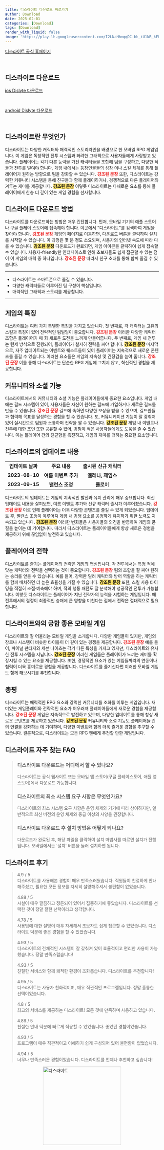 ```yaml
---
title: 디스라이트 다운로드 바로가기
author: Download
date: 2025-02-01
categories: [Download]
tags: [Download]
render_with_liquid: false
image: 'https://play-lh.googleusercontent.com/I2LNaHhvqqDC-bb_iU1kB_kFFBCT8_BeLekT2FOlIZWFYmJCbAluQO2U37sSs8cGrqE3=s256-rw'
---
```

<p><a class='click-button' title='디스라이트' href='https://game.naver.com/lounge/Dislyte/home' rel='nofollow'>디스라이트 공식 홈페이지</a></p><br>
<h2 id='디스라이트_다운로드'>디스라이트 다운로드</h2>
<p><a class="click-button ios" title="Dislyte 다운로드" href="https://apps.apple.com/kr/app/%EB%94%94%EC%8A%A4%EB%9D%BC%EC%9D%B4%ED%8A%B8/id1634913323" rel="nofollow">ios Dislyte 다운로드</a></p><br>
<p><a class="click-button android" title="Dislyte 다운로드" href="https://play.google.comhttps://play.google.com/store/apps/details?id=com.farlightgames.xgame.gp.kr" rel="nofollow">android Dislyte 다운로드</a></p><br>


<h2 id='디스라이트란 무엇인가'>디스라이트란 무엇인가</h2>

<p>디스라이트는 다양한 캐릭터와 매력적인 스토리라인을 배경으로 한 모바일 RPG 게임입니다. 이 게임은 독창적인 전투 시스템과 화려한 그래픽으로 사용자들에게 사랑받고 있습니다. 플레이어는 각기 다른 능력을 가진 캐릭터들을 조합해 팀을 구성하고, 다양한 적들과 전투를 벌여야 합니다. 게임 내에서는 등장인물들의 성장 이나 스킬 체계를 통해 플레이어가 원하는 방향으로 팀을 강화할 수 있습니다. <b><span style="color: #ee2323;">강조된 문장</span></b> 또한, 디스라이트는 강력한 커뮤니티 시스템을 통해 친구들과 함께 플레이하거나, 경쟁적으로 다른 플레이어와 겨루는 재미를 제공합니다. <b><span style="background-color: #ffe066;">강조된 문장</span></b> 이렇듯 디스라이트는 다채로운 요소를 통해 플레이어에게 한층 더 깊이 있는 게임 경험을 선사합니다.</p>

<h2 id='디스라이트 다운로드 방법'>디스라이트 다운로드 방법</h2>

<p>디스라이트를 다운로드하는 방법은 매우 간단합니다. 먼저, 모바일 기기의 애플 스토어나 구글 플레이 스토어에 접속해야 합니다. 이곳에서 "디스라이트"를 검색하여 게임을 찾아야 합니다. <b><span style="color: #ee2323;">강조된 문장</span></b> 게임의 페이지로 이동하면, 다운로드 버튼을 클릭하여 설치를 시작할 수 있습니다. 이 과정은 몇 분 정도 소요되며, 사용자의 인터넷 속도에 따라 다를 수 있습니다. <b><span style="background-color: #ffe066;">강조된 문장</span></b> 다운로드가 완료되면, 게임 아이콘을 클릭하여 쉽게 접속할 수 있습니다. 사용자-friendly한 인터페이스로 인해 초보자들도 쉽게 접근할 수 있는 점이 이 게임의 매력 중 하나입니다. <b><span style="color: #ee2323;">강조된 문장</span></b> 따라서 친구 초대를 통해 함께 즐길 수 있습니다.</p>

<hr />

<ul>
    <li>디스라이트는 스마트폰으로 즐길 수 있습니다.</li>
    <li>다양한 캐릭터들로 이루어진 팀 구성이 핵심입니다.</li>
    <li>매력적인 그래픽과 스토리를 제공합니다.</li>
</ul>

<hr />

<h2 id='게임의 특징'>게임의 특징</h2>

<p>디스라이트는 여러 가지 특별한 특징을 가지고 있습니다. 첫 번째로, 각 캐릭터는 고유의 스킬과 특징이 있어 전략적인 팀빌딩이 중요합니다. <b><span style="color: #ee2323;">강조된 문장</span></b> 이러한 다양한 캐릭터 조합은 플레이어가 매 회 새로운 도전을 느끼게 만들어줍니다. 두 번째로, 게임 내 전투는 턴제 방식으로 진행되어, 플레이어가 철저히 전략을 짜야 합니다. <b><span style="background-color: #ffe066;">강조된 문장</span></b> 마지막으로, 자주 업데이트되는 이벤트와 퀘스트들이 있어 플레이어는 지속적으로 새로운 콘텐츠를 즐길 수 있습니다. 이러한 요소들은 게임의 지속성 및 긴장감을 높여 줍니다. <b><span style="color: #ee2323;">강조된 문장</span></b> 이를 통해 디스라이트는 단순한 RPG 게임에 그치지 않고, 혁신적인 경험을 제공합니다.</p>

<h2 id='커뮤니티와 소셜 기능'>커뮤니티와 소셜 기능</h2>

<p>디스라이트에서의 커뮤니티와 소셜 기능은 플레이어들에게 중요한 요소입니다. 게임 내에는 길드 시스템이 있어, 사용자들은 자신이 원하는 길드에 가입하거나 새로운 길드를 만들 수 있습니다. <b><span style="color: #ee2323;">강조된 문장</span></b> 길드에 속하면 다양한 보상을 받을 수 있으며, 길드원들과 협력해 목표를 달성하는 경험을 할 수 있습니다. 또, 커뮤니케이션 기능이 잘 갖춰져 있어 실시간으로 팀원과 소통하며 전략을 짤 수 있습니다. <b><span style="background-color: #ffe066;">강조된 문장</span></b> 게임 내 이벤트나 전투에 대한 조언 또한 공유할 수 있어, 경험이 적은 사용자들에게도 도움을 줄 수 있습니다. 이는 플레이어 간의 친근함을 촉진하고, 게임의 재미를 더하는 중요한 요소입니다.</p>

<h2 id='디스라이트의 업데이트 내용'>디스라이트의 업데이트 내용</h2>

<table>
    <tr>
        <td style="text-align: center; height: 17px;"><b>업데이트 날짜</b></td>
        <td style="text-align: center; height: 17px;"><b>주요 내용</b></td>
        <td style="text-align: center; height: 17px;"><b>출시된 신규 캐릭터</b></td>
    </tr>
    <tr>
        <td style="text-align: center; height: 17px;"><b>2023-08-10</b></td>
        <td style="text-align: center; height: 17px;"><b>여름 이벤트 추가</b></td>
        <td style="text-align: center; height: 17px;"><b>엘레나, 제임스</b></td>
    </tr>
    <tr>
        <td style="text-align: center; height: 17px;"><b>2023-09-15</b></td>
        <td style="text-align: center; height: 17px;"><b>밸런스 조정</b></td>
        <td style="text-align: center; height: 17px;"><b>클로이</b></td>
    </tr>
</table>

<p>디스라이트의 업데이트는 게임의 지속적인 발전과 유지 관리에 매우 중요합니다. 최신 업데이트 내용을 살펴보면, 여름 이벤트 추가와 신규 캐릭터 출시가 이루어졌습니다. <b><span style="color: #ee2323;">강조된 문장</span></b> 이로 인해 플레이어는 더욱 다양한 콘텐츠를 즐길 수 있게 되었습니다. 업데이트 후, 밸런스 조정이 이루어져 게임 내 경쟁 요소를 공정하게 유지하기 위한 노력도 지속되고 있습니다. <b><span style="background-color: #ffe066;">강조된 문장</span></b> 이러한 변화들은 사용자들의 의견을 반영하여 게임의 품질을 높이는 데 기여합니다. 따라서 디스라이트는 플레이어들에게 항상 새로운 경험을 제공하기 위해 끊임없이 발전하고 있습니다.</p>

<h2 id='플레이어의 전략'>플레이어의 전략</h2>

<p>디스라이트를 즐기는 플레이어의 전략은 게임의 핵심입니다. 각 전투에서는 특정 적에 맞는 캐릭터와 전략을 선택하는 것이 중요합니다. <b><span style="color: #ee2323;">강조된 문장</span></b> 팀의 조합을 잘 짜야 원하는 승리를 얻을 수 있습니다. 예를 들어, 강력한 딜러 캐릭터와 방어 역할을 하는 캐릭터를 함께 배치하면 더 높은 효율성을 가질 수 있습니다. <b><span style="background-color: #ffe066;">강조된 문장</span></b> 또한, 스킬 사용 타이밍을 적절히 조절·예측해야 하며, 적의 행동 패턴도 잘 분석해야 성공적인 전투가 가능합니다. 이렇듯 디스라이트는 플레이어가 지닌 전략가의 능력을 시험하는 게임입니다. 매 전투에서의 결정이 최종적인 승패에 큰 영향을 미친다는 점에서 전략은 절대적으로 필요합니다.</p>

<h2 id='디스라이트와의 궁합 좋은 모바일 게임'>디스라이트와의 궁합 좋은 모바일 게임</h2>

<p>디스라이트와 잘 어울리는 모바일 게임을 소개합니다. 다양한 게임들이 있지만, 게임의 장르나 시스템이 비슷한 타이틀이 더 깊이 있는 경쟁을 제공합니다. <b><span style="color: #ee2323;">강조된 문장</span></b> 예를 들어, 파이널 판타지와 세븐 나이츠는 각기 다른 특성을 가지고 있지만, 디스라이트와 유사한 전투 시스템을 지닙니다. <b><span style="background-color: #ffe066;">강조된 문장</span></b> 이러한 게임들은 플레이어가 느끼는 재미를 확장시킬 수 있는 요소를 제공합니다. 또한, 경쟁적인 요소가 있는 게임들끼리의 연동이나 협력이 더욱 흥미로운 경험을 제공합니다. 디스라이트를 즐기신다면 이러한 모바일 게임도 함께 해보시기를 추천합니다.</p>

<h2 id='총평'>총평</h2>

<p>디스라이트는 매력적인 RPG 요소와 강력한 커뮤니티를 조화를 이루는 게임입니다. 재미있는 게임플레이와 전략적인 요소가 어우러져 플레이어들에게 새로운 경험을 제공합니다. <b><span style="color: #ee2323;">강조된 문장</span></b> 게임은 지속적으로 발전하고 있으며, 다양한 업데이트를 통해 항상 새로운 콘텐츠를 제공하고 있습니다. <b><span style="background-color: #ffe066;">강조된 문장</span></b> 커뮤니티와 소셜 기능도 플레이어들 간의 연결을 강화하는 데 기여하며, 다양한 이벤트와 함께 더욱 즐거운 경험을 추구할 수 있습니다. 결론적으로, 디스라이트는 모든 RPG 팬에게 추천할 만한 게임입니다.</p>


<h2 id='디스라이트_자주_찾는_FAQ'>디스라이트 자주 찾는 FAQ</h2>
<div itemscope="" itemtype="https://schema.org/FAQPage"> <blockquote> <div itemscope="" itemprop="mainEntity" itemtype="https://schema.org/Question"> <h3 itemprop="name">디스라이트 다운로드는 어디에서 할 수 있나요?</h3> <div itemscope="" itemprop="acceptedAnswer" itemtype="https://schema.org/Answer"> <span itemprop="text"> <p>디스라이트는 공식 웹사이트 또는 모바일 앱 스토어(구글 플레이스토어, 애플 앱스토어)에서 다운로드 가능합니다.</p> </span> </div> </div> <div itemscope="" itemprop="mainEntity" itemtype="https://schema.org/Question"> <h3 itemprop="name">디스라이트의 최소 시스템 요구 사항은 무엇인가요?</h3> <div itemscope="" itemprop="acceptedAnswer" itemtype="https://schema.org/Answer"> <span itemprop="text"> <p>디스라이트의 최소 시스템 요구 사항은 운영 체제와 기기에 따라 상이하지만, 일반적으로 최신 버전의 운영 체제와 중급 이상의 사양을 권장합니다.</p> </span> </div> </div> <div itemscope="" itemprop="mainEntity" itemtype="https://schema.org/Question"> <h3 itemprop="name">디스라이트 다운로드 후 설치 방법은 어떻게 되나요?</h3> <div itemscope="" itemprop="acceptedAnswer" itemtype="https://schema.org/Answer"> <span itemprop="text"> <p>다운로드가 완료된 후, 해당 파일을 클릭하여 설치 마법사를 따르면 설치가 진행됩니다. 모바일에서는 '설치' 버튼을 눌러 설치하면 됩니다.</p> </span> </div> </div> </blockquote> </div>
<h2 id='디스라이트_후기'>디스라이트 후기</h2>
<div itemscope itemtype="https://schema.org/Product">
  <blockquote>
  <div itemprop="review" itemscope itemtype="https://schema.org/Review">
      <div itemprop="reviewRating" itemscope itemtype="https://schema.org/Rating"> <span itemprop="ratingValue">4.9</span> / <span itemprop="bestRating">5</span> </div>
      <span itemprop="reviewBody">디스라이트를 사용해본 경험이 매우 만족스러웠습니다. 직원들이 친절하게 안내해주셨고, 필요한 모든 정보를 자세히 설명해주셔서 불편함이 없었습니다.</span>
  </div>
  <br>
  <div itemprop="review" itemscope itemtype="https://schema.org/Review">
      <div itemprop="reviewRating" itemscope itemtype="https://schema.org/Rating"> <span itemprop="ratingValue">4.88</span> / <span itemprop="bestRating">5</span> </div>
      <span itemprop="reviewBody">시설이 매우 깔끔하고 정돈되어 있어서 집중하기에 좋았습니다. 디스라이트를 선택한 것이 정말 잘한 선택이라고 생각합니다.</span>
  </div>
  <br>
  <div itemprop="review" itemscope itemtype="https://schema.org/Review">
      <div itemprop="reviewRating" itemscope itemtype="https://schema.org/Rating"> <span itemprop="ratingValue">4.78</span> / <span itemprop="bestRating">5</span> </div>
      <span itemprop="reviewBody">사용법에 대한 설명이 매우 자세해서 초보자도 쉽게 접근할 수 있었습니다. 디스라이트 덕분에 좋은 경험을 할 수 있었습니다.</span>
  </div>
  <br>
  <div itemprop="review" itemscope itemtype="https://schema.org/Review">
      <div itemprop="reviewRating" itemscope itemtype="https://schema.org/Rating"> <span itemprop="ratingValue">4.93</span> / <span itemprop="bestRating">5</span> </div>
      <span itemprop="reviewBody">디스라이트의 전체적인 시스템이 잘 갖춰져 있어 효율적이고 편리한 사용이 가능했습니다. 정말 만족스럽습니다!</span>
  </div>
  <br>
  <div itemprop="review" itemscope itemtype="https://schema.org/Review">
      <div itemprop="reviewRating" itemscope itemtype="https://schema.org/Rating"> <span itemprop="ratingValue">4.93</span> / <span itemprop="bestRating">5</span> </div>
      <span itemprop="reviewBody">친절한 서비스와 함께 쾌적한 환경이 조화롭습니다. 디스라이트를 추천합니다!</span>
  </div>
  <br>
  <div itemprop="review" itemscope itemtype="https://schema.org/Review">
      <div itemprop="reviewRating" itemscope itemtype="https://schema.org/Rating"> <span itemprop="ratingValue">4.95</span> / <span itemprop="bestRating">5</span> </div>
      <span itemprop="reviewBody">디스라이트는 사용자 친화적이며, 매우 직관적인 프로그램입니다. 정말 훌륭한 선택이었습니다.</span>
  </div>
  <br>
  <div itemprop="review" itemscope itemtype="https://schema.org/Review">
      <div itemprop="reviewRating" itemscope itemtype="https://schema.org/Rating"> <span itemprop="ratingValue">4.8</span> / <span itemprop="bestRating">5</span> </div>
      <span itemprop="reviewBody">최고의 서비스를 제공하는 디스라이트! 모든 것에 만족하며 사용하고 있습니다.</span>
  </div>
  <br>
  <div itemprop="review" itemscope itemtype="https://schema.org/Review">
      <div itemprop="reviewRating" itemscope itemtype="https://schema.org/Rating"> <span itemprop="ratingValue">4.86</span> / <span itemprop="bestRating">5</span> </div>
      <span itemprop="reviewBody">친절한 안내 덕분에 빠르게 적응할 수 있었습니다. 좋았던 경험이었습니다.</span>
  </div>
  <br>
  <div itemprop="review" itemscope itemtype="https://schema.org/Review">
      <div itemprop="reviewRating" itemscope itemtype="https://schema.org/Rating"> <span itemprop="ratingValue">4.93</span> / <span itemprop="bestRating">5</span> </div>
      <span itemprop="reviewBody">프로그램이 매우 직관적이고 이해하기 쉽게 구성되어 있어 불편함이 없었습니다.</span>
  </div>
  <br>
  <div itemprop="review" itemscope itemtype="https://schema.org/Review">
      <div itemprop="reviewRating" itemscope itemtype="https://schema.org/Rating"> <span itemprop="ratingValue">4.94</span> / <span itemprop="bestRating">5</span> </div>
      <span itemprop="reviewBody">너무나 만족스러운 경험이었습니다. 디스라이트를 언제나 추천하고 싶습니다!</span>
  </div>
  </blockquote>
</div>
<figure class="image" style="display: flex; justify-content: center; align-items: center; margin: 0;"><img src="https://play-lh.googleusercontent.com/I2LNaHhvqqDC-bb_iU1kB_kFFBCT8_BeLekT2FOlIZWFYmJCbAluQO2U37sSs8cGrqE3=s256-rw" alt="디스라이트" width="256" height="256" style="max-width: 100%; height: auto;"></figure>